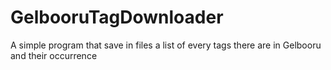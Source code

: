 # GelbooruTagDownloader
A simple program that save in files a list of every tags there are in Gelbooru and their occurrence
